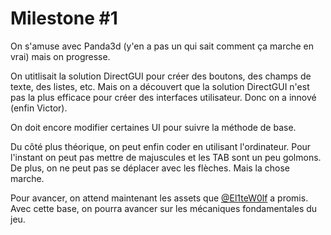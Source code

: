 # Milestone #1

On s'amuse avec Panda3d (y'en a pas un qui sait comment ça marche en vrai) mais on progresse.

On utitlisait la solution DirectGUI pour créer des boutons, des champs de texte, des listes, etc. Mais on a découvert que la solution DirectGUI n'est pas la plus efficace pour créer des interfaces utilisateur. Donc on a innové (enfin Victor).

On doit encore modifier certaines UI pour suivre la méthode de base.

Du côté plus théorique, on peut enfin coder en utilisant l'ordinateur. Pour l'instant on peut pas mettre de majuscules et les TAB sont un peu golmons. De plus, on ne peut pas se déplacer avec les flèches. Mais la chose marche.

Pour avancer, on attend maintenant les assets que [@El1teW0lf](https://github.com/El1teW0lf) a promis. Avec cette base, on pourra avancer sur les mécaniques fondamentales du jeu.